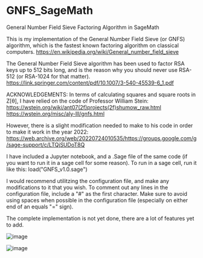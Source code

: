 # GNFS_SageMath
General Number Field Sieve Factoring Algorithm in SageMath

This is my implementation of the General Number Field Sieve (or GNFS) algorithm, which is the fastest known factoring algorithm on classical computers. 
https://en.wikipedia.org/wiki/General_number_field_sieve

The General Number Field Sieve algorithm has been used to factor RSA keys up to 512 bits long, and is the reason why you should never use RSA-512 (or RSA-1024 for that matter).
https://link.springer.com/content/pdf/10.1007/3-540-45539-6_1.pdf

ACKNOWLEDGEMENTS:
In terms of calculating squares and square roots in Z[θ], I have relied on the code of Professor William Stein:
https://wstein.org/wiki/ant07(2f)projects(2f)shumow_raw.html </br>
https://wstein.org/misc/aly-lll/gnfs.html

However, there is a slight modification needed to make to his code in order to make it work in the year 2022:
https://web.archive.org/web/20220724010535/https://groups.google.com/g/sage-support/c/LTQjSUDoT8Q

I have included a Jupyter notebook, and a .Sage file of the same code (if you want to run it in a sage cell for some reason). 
To run in a sage cell, run it like this:
     load("GNFS_v1.0.sage")

I would recommend utilitzing the configuration file, and make any modifications to it that you wish. To comment out any lines in the configuration file, include a "#" as the first character. Make sure to avoid using spaces when possible in the configuration file (especially on either end of an equals "=" sign). 

The complete implementation is not yet done, there are a lot of features yet to add. 

![image](https://user-images.githubusercontent.com/61210670/182726245-0d45c1fe-166d-4350-804d-a70e06645b2b.png)

![image](https://user-images.githubusercontent.com/61210670/182726291-0d2db6a8-916f-40cf-a146-3c16ee025144.png)
